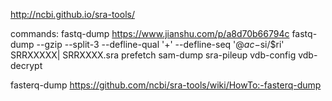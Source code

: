 http://ncbi.github.io/sra-tools/

commands:
fastq-dump https://www.jianshu.com/p/a8d70b66794c 
fastq-dump --gzip --split-3 --defline-qual '+' --defline-seq '@$ac-$si/$ri' SRRXXXXX| SRRXXXX.sra
prefetch
sam-dump
sra-pileup
vdb-config
vdb-decrypt


fasterq-dump https://github.com/ncbi/sra-tools/wiki/HowTo:-fasterq-dump
